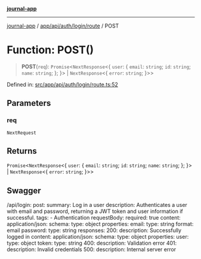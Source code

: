 [**journal-app**](../../../../../../README.md)

***

[journal-app](../../../../../../modules.md) / [app/api/auth/login/route](../README.md) / POST

# Function: POST()

> **POST**(`req`): `Promise`\<`NextResponse`\<\{ `user`: \{ `email`: `string`; `id`: `string`; `name`: `string`; \}; \}\> \| `NextResponse`\<\{ `error`: `string`; \}\>\>

Defined in: [src/app/api/auth/login/route.ts:52](https://github.com/FullStackExam/shamiri-journaling/blob/2429a79bf524ec1d1bc42e8c42aa2b20457e1d23/src/app/api/auth/login/route.ts#L52)

## Parameters

### req

`NextRequest`

## Returns

`Promise`\<`NextResponse`\<\{ `user`: \{ `email`: `string`; `id`: `string`; `name`: `string`; \}; \}\> \| `NextResponse`\<\{ `error`: `string`; \}\>\>

## Swagger

/api/login:
  post:
    summary: Log in a user
    description: Authenticates a user with email and password, returning a JWT token and user information if successful.
    tags:
      - Authentication
    requestBody:
      required: true
      content:
        application/json:
          schema:
            type: object
            properties:
              email:
                type: string
                format: email
              password:
                type: string
    responses:
      200:
        description: Successfully logged in
        content:
          application/json:
            schema:
              type: object
              properties:
                user:
                  type: object
                token:
                  type: string
      400:
        description: Validation error
      401:
        description: Invalid credentials
      500:
        description: Internal server error
